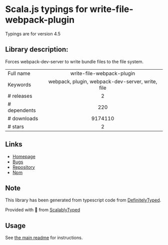 
# Scala.js typings for write-file-webpack-plugin

Typings are for version 4.5

## Library description:
Forces webpack-dev-server to write bundle files to the file system.

|                    |                 |
| ------------------ | :-------------: |
| Full name          | write-file-webpack-plugin |
| Keywords           | webpack, plugin, webpack-dev-server, write, file |
| # releases         | 2 |
| # dependents       | 220 |
| # downloads        | 9174110 |
| # stars            | 2 |

## Links
- [Homepage](https://github.com/gajus/write-file-webpack-plugin#readme)
- [Bugs](https://github.com/gajus/write-file-webpack-plugin/issues)
- [Repository](https://github.com/gajus/write-file-webpack-plugin)
- [Npm](https://www.npmjs.com/package/write-file-webpack-plugin)
    


## Note
This library has been generated from typescript code from [DefinitelyTyped](https://definitelytyped.org).

Provided with :purple_heart: from [ScalablyTyped](https://github.com/oyvindberg/ScalablyTyped)

## Usage
See [the main readme](../../readme.md) for instructions.


